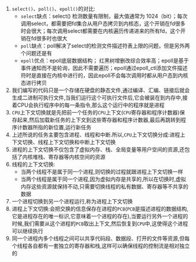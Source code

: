 1. `select()`、`poll()`、`epoll()`的对比:
   * `select`缺点：select() 检测数量有限制，最大值通常为 1024（bit）；每次调用select，都需要把fd集合从用户态拷贝到内核态，这个开销在fd很多时会很大；每次调用select都需要在内核遍历传递进来的所有fd，这个开销在fd很多时也很大
   * `poll`缺点：poll解决了select的检测文件描述符表上限的问题，但是另外两个问题还是有
   * `epoll`优点：epoll底层数据结构； 红黑树增删改综合效率高；epoll是基于事件通知而不是轮询，因此不需要遍历；epoll通过epoll_ctl添加文件描述符时是直接在内核中进行的，因此epoll不会每次调用时都从用户态到内核态进行拷贝
2. 我们编写的代码只是一个存储在硬盘的静态文件,通过编译、汇编、链接后就会生成二进制可执行文件,当我们运行这个可执行文件后,它会被装在到内存中,接着CPU会执行程序中的每一条指令,那么这个运行中的程序就是进程
3. `CPU`上下文切换就是先把前一个任务的`CPU`上下文(`CPU`寄存器和程序计数器)保存起来,然后加载新任务的上下文到这些寄存器和程序计数器,最后再跳转到程序计数器所指的新位置,运行新任务
4. 上述所说的任务主要包含进程、线程和中断.所以,`CPU`上下文切换分成:进程上下文切换、线程上下文切换和中断上下文切换
5. 进程的上下文切换不仅包含了虚拟内存、栈、全局变量等用户空间的资源,还包括了内核堆栈、寄存器等内核空间的资源
6. 线程的上下文切换:
   * 当两个线程不是属于同一个进程,则切换的过程就跟进程上下文切换一样
   * 当两个线程是属于同一个进程,因为虚拟内存是共享的,所以在切换时,虚拟内存这些资源就保持不动,只需要切换线程的私有数据、寄存器等不共享的数据
7.  一个进程切换到另一个进程运行,称为进程上下文切换
8.  进程上下文切换:会把交换的信息保存在进程的`PCB`(`PCB`是描述进程的数据结构,它是进程存在的唯一标识,它意味着一个进程的存在),当要运行另外一个进程的时候,我们需要从这个进程的`PCB`取出上下文,然后恢复到`CPU`中,这使得这个进程可以继续执行
9.   同一个进程内多个线程之间可以共享代码段、数据段、打开的文件等资源,但每个线程各自都有一套独立的寄存器和栈,这样可以确保线程的控制流是相对独立的